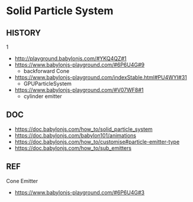 # Solid Particle System

## HISTORY

1

- http://playground.babylonjs.com/#YKQ4QZ#1
- https://www.babylonjs-playground.com/#6P6U4G#9
  - backforward Cone
- https://www.babylonjs-playground.com/indexStable.html#PU4WYI#31
  - GPUParticleSystem
- https://www.babylonjs-playground.com/#V07WF8#1
  - cylinder emitter

## DOC

- https://doc.babylonjs.com/how_to/solid_particle_system
- https://doc.babylonjs.com/babylon101/animations
- https://doc.babylonjs.com/how_to/customise#particle-emitter-type
- https://doc.babylonjs.com/how_to/sub_emitters

## REF

Cone Emitter

- https://www.babylonjs-playground.com/#6P6U4G#3
